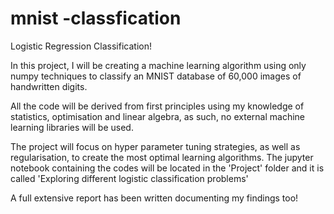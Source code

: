 # mnist -classfication
Logistic Regression Classification!

In this project, I will be creating a machine learning algorithm using only numpy techniques to classify an MNIST database of 60,000 images of handwritten digits.

All the code will be derived from first principles using my knowledge of statistics, optimisation and linear algebra, as such,  no external machine learning libraries will be used. 

The project will focus on hyper parameter tuning strategies, as well as regularisation, to create the most optimal learning algorithms. The jupyter notebook containing the codes will be located in the 'Project' folder and it is called 'Exploring different logistic classification problems'

A full extensive report has been written documenting my findings too!
